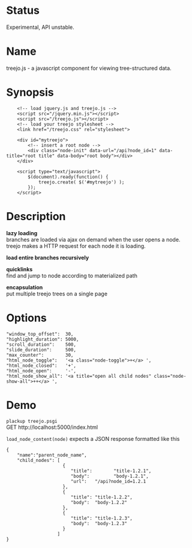 Status
======

Experimental, API unstable.

Name
====

treejo.js - a javascript component for viewing tree-structured data.


Synopsis
=======

```
    <!-- load jquery.js and treejo.js -->
    <script src="/jquery.min.js"></script>
    <script src="/treejo.js"></script>
    <!-- load your treejo stylesheet -->
    <link href="/treejo.css" rel="stylesheet">

    <div id="mytreejo">
        <!-- insert a root node -->
        <div class="node-init" data-url="/api?node_id=1" data-title="root title" data-body="root body"></div>
    </div>

    <script type="text/javascript">
        $(document).ready(function() {
            treejo.create( $('#mytreejo') );
        });
    </script>
```


Description
===========

**lazy loading**  
branches are loaded via ajax on demand when the user opens a node.  
treejo makes a HTTP request for each node it is loading.

**load entire branches recursively**

**quicklinks**  
find and jump to node according to materialized path

**encapsulation**  
put multiple treejo trees on a single page



Options
=======

```
"window_top_offset":  30,
"highlight_duration": 5000,
"scroll_duration":    500,
"slide_duration":     500,
"max_counter":        30,
"html_node_toggle":   '<a class="node-toggle">+</a> ',
"html_node_closed":   '+',
"html_node_open":     '-',
"html_node_show_all": '<a title="open all child nodes" class="node-show-all">++</a> ',
```


Demo
====

`plackup treejo.psgi`  
GET http://localhost:5000/index.html

`load_node_content(node)` expects a JSON response formatted like this
```
{
    "name":"parent_node_name",
    "child_nodes": [
                     {
                        "title":        "title-1.2.1",
                        "body":         "body-1.2.1",
                        "url":   "/api?node_id=1.2.1
                     },
                     {
                        "title": "title-1.2.2",
                        "body":  "body-1.2.2"
                     },
                     {
                        "title": "title-1.2.3",
                        "body":  "body-1.2.3"
                     }
                   ]
}
```
